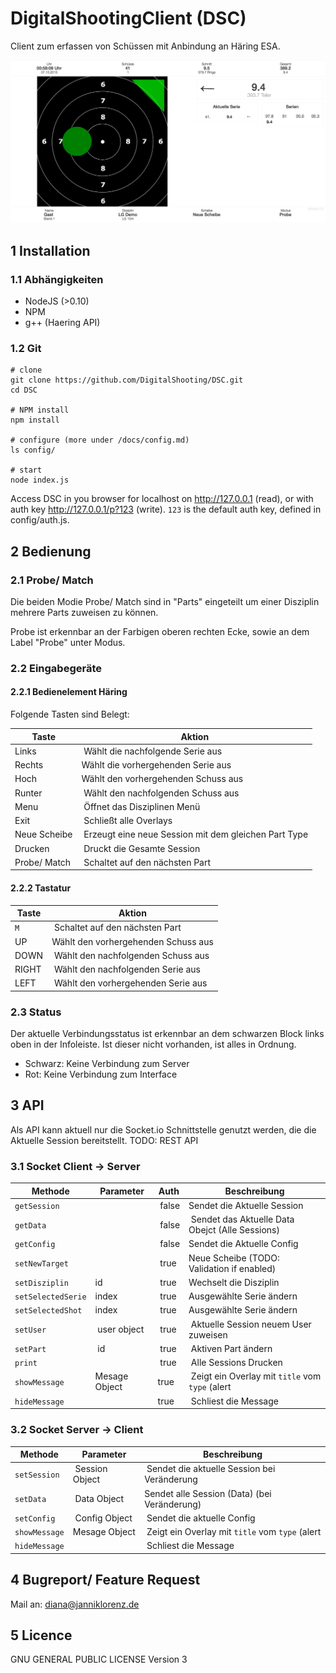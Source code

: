 # DigitalShootingClient (DSC)
Client zum erfassen von Schüssen mit Anbindung an Häring ESA.

![Demo](https://raw.githubusercontent.com/DigitalShooting/assets/master/DSC_1.gif)




## 1 Installation

### 1.1 Abhängigkeiten
- NodeJS (>0.10)
- NPM
- g++ (Haering API)

### 1.2 Git
````
# clone
git clone https://github.com/DigitalShooting/DSC.git
cd DSC

# NPM install
npm install

# configure (more under /docs/config.md)
ls config/

# start
node index.js
````

Access DSC in you browser for localhost on http://127.0.0.1 (read), or with auth key http://127.0.0.1/p?123 (write). `123` is the default auth key, defined in config/auth.js.


## 2 Bedienung

### 2.1 Probe/ Match
Die beiden Modie Probe/ Match sind in "Parts" eingeteilt um einer Disziplin mehrere  Parts zuweisen zu können.

Probe ist erkennbar an der Farbigen oberen rechten Ecke, sowie an dem Label "Probe" unter Modus.


### 2.2 Eingabegeräte

#### 2.2.1 Bedienelement Häring
Folgende Tasten sind Belegt:

Taste           | Aktion
----------------|-----------------------------------------------------
Links           | Wählt die nachfolgende Serie aus
Rechts          | Wählt die vorhergehenden Serie aus
Hoch            | Wählt den vorhergehenden Schuss aus
Runter          | Wählt den nachfolgenden Schuss aus
Menu            | Öffnet das Disziplinen Menü
Exit            | Schließt alle Overlays
Neue Scheibe    | Erzeugt eine neue Session mit dem gleichen Part Type
Drucken         | Druckt die Gesamte Session
Probe/ Match    | Schaltet auf den nächsten Part




#### 2.2.2 Tastatur
Taste           | Aktion
----------------|------------------------------------
`M`             | Schaltet auf den nächsten Part
UP              | Wählt den vorhergehenden Schuss aus
DOWN            | Wählt den nachfolgenden Schuss aus
RIGHT           | Wählt den nachfolgenden Serie aus
LEFT            | Wählt den vorhergehenden Serie aus


### 2.3 Status
Der aktuelle Verbindungsstatus ist erkennbar an dem schwarzen Block links oben in der Infoleiste. Ist dieser nicht vorhanden, ist alles in Ordnung.
- Schwarz: Keine Verbindung zum Server
- Rot: Keine Verbindung zum Interface




## 3 API
Als API kann aktuell nur die Socket.io Schnittstelle genutzt werden, die die Aktuelle Session bereitstellt.
TODO: REST API

### 3.1 Socket Client -> Server
Methode             | Parameter     | Auth  | Beschreibung
--------------------|---------------|-------|------------------------------------------------
`getSession`        |               | false | Sendet die Aktuelle Session
`getData`           |               | false | Sendet das Aktuelle Data Obejct (Alle Sessions)
`getConfig`         |               | false | Sendet die Aktuelle Config
`setNewTarget`      |               | true  | Neue Scheibe (TODO: Validation if enabled)
`setDisziplin`      | id            | true  | Wechselt die Disziplin
`setSelectedSerie`  | index         | true  | Ausgewählte Serie ändern
`setSelectedShot`   | index         | true  | Ausgewählte Serie ändern
`setUser`           | user object   | true  | Aktuelle Session neuem User zuweisen
`setPart`           | id            | true  | Aktiven Part ändern
`print`             |               | true  | Alle Sessions Drucken
`showMessage`       | Mesage Object | true  | Zeigt ein Overlay mit `title` vom `type` (alert | default) an
`hideMessage`       |               | true  | Schliest die Message

### 3.2 Socket Server -> Client
Methode         | Parameter         | Beschreibung
----------------|-------------------|---------------------------------------------
`setSession`    | Session Object    | Sendet die aktuelle Session bei Veränderung
`setData`       | Data Object       | Sendet alle Session (Data) (bei Veränderung)
`setConfig`     | Config Object     | Sendet die aktuelle Config
`showMessage`   | Mesage Object     | Zeigt ein Overlay mit `title` vom `type` (alert | default) an
`hideMessage`   |                   | Schliest die Message




## 4 Bugreport/ Feature Request
Mail an: diana@janniklorenz.de




## 5 Licence
GNU GENERAL PUBLIC LICENSE Version 3
